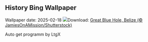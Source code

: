 ## History Bing Wallpaper
Wallpaper date: 2025-02-18
![](https://www.bing.com/th?id=OHR.BlueBelize_IT-IT5720382841_UHD.jpg&w=1000)Download: [Great Blue Hole, Belize (© JamiesOnAMission/Shutterstock)](https://www.bing.com/th?id=OHR.BlueBelize_IT-IT5720382841_UHD.jpg)

Auto get programm by LtgX
